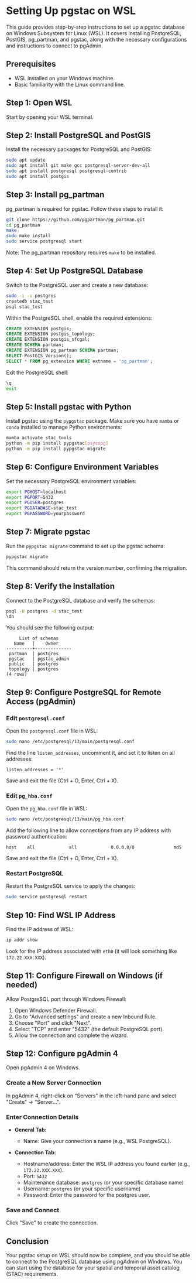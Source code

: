
# Setting Up pgstac on WSL

This guide provides step-by-step instructions to set up a pgstac database on Windows Subsystem for Linux (WSL). It covers installing PostgreSQL, PostGIS, pg_partman, and pgstac, along with the necessary configurations and instructions to connect to pgAdmin.

## Prerequisites
- WSL installed on your Windows machine.
- Basic familiarity with the Linux command line.

## Step 1: Open WSL

Start by opening your WSL terminal.

## Step 2: Install PostgreSQL and PostGIS

Install the necessary packages for PostgreSQL and PostGIS:

```sh
sudo apt update
sudo apt install git make gcc postgresql-server-dev-all
sudo apt install postgresql postgresql-contrib
sudo apt install postgis
```

## Step 3: Install pg_partman

pg_partman is required for pgstac. Follow these steps to install it:

```sh
git clone https://github.com/pgpartman/pg_partman.git
cd pg_partman
make
sudo make install
sudo service postgresql start
```

Note: The pg_partman repository requires `make` to be installed.

## Step 4: Set Up PostgreSQL Database

Switch to the PostgreSQL user and create a new database:

```sh
sudo -i -u postgres
createdb stac_test
psql stac_test
```

Within the PostgreSQL shell, enable the required extensions:

```sql
CREATE EXTENSION postgis;
CREATE EXTENSION postgis_topology;
CREATE EXTENSION postgis_sfcgal;
CREATE SCHEMA partman;
CREATE EXTENSION pg_partman SCHEMA partman;
SELECT PostGIS_Version();
SELECT * FROM pg_extension WHERE extname = 'pg_partman';
```

Exit the PostgreSQL shell:

```sh
\q
exit
```

## Step 5: Install pgstac with Python

Install pgstac using the `pypgstac` package. Make sure you have `mamba` or `conda` installed to manage Python environments:

```sh
mamba activate stac_tools
python -m pip install pypgstac[psycopg]
python -m pip install pypgstac migrate
```

## Step 6: Configure Environment Variables

Set the necessary PostgreSQL environment variables:

```sh
export PGHOST=localhost
export PGPORT=5432
export PGUSER=postgres
export PGDATABASE=stac_test
export PGPASSWORD=yourpassword
```

## Step 7: Migrate pgstac

Run the `pypgstac migrate` command to set up the pgstac schema:

```sh
pypgstac migrate
```

This command should return the version number, confirming the migration.

## Step 8: Verify the Installation

Connect to the PostgreSQL database and verify the schemas:

```sh
psql -U postgres -d stac_test
\dn
```

You should see the following output:

```
     List of schemas
   Name   |    Owner
----------+--------------
 partman  | postgres
 pgstac   | pgstac_admin
 public   | postgres
 topology | postgres
(4 rows)
```

## Step 9: Configure PostgreSQL for Remote Access (pgAdmin)

### Edit `postgresql.conf`

Open the `postgresql.conf` file in WSL:

```sh
sudo nano /etc/postgresql/13/main/postgresql.conf
```

Find the line `listen_addresses`, uncomment it, and set it to listen on all addresses:

```plaintext
listen_addresses = '*'
```

Save and exit the file (Ctrl + O, Enter, Ctrl + X).

### Edit `pg_hba.conf`

Open the `pg_hba.conf` file in WSL:

```sh
sudo nano /etc/postgresql/13/main/pg_hba.conf
```

Add the following line to allow connections from any IP address with password authentication:

```plaintext
host    all             all             0.0.0.0/0               md5
```

Save and exit the file (Ctrl + O, Enter, Ctrl + X).

### Restart PostgreSQL

Restart the PostgreSQL service to apply the changes:

```sh
sudo service postgresql restart
```

## Step 10: Find WSL IP Address

Find the IP address of WSL:

```sh
ip addr show
```

Look for the IP address associated with `eth0` (it will look something like `172.22.XXX.XXX`).

## Step 11: Configure Firewall on Windows (if needed)

Allow PostgreSQL port through Windows Firewall:

1. Open Windows Defender Firewall.
2. Go to "Advanced settings" and create a new Inbound Rule.
3. Choose "Port" and click "Next".
4. Select "TCP" and enter "5432" (the default PostgreSQL port).
5. Allow the connection and complete the wizard.

## Step 12: Configure pgAdmin 4

Open pgAdmin 4 on Windows.

### Create a New Server Connection

In pgAdmin 4, right-click on "Servers" in the left-hand pane and select "Create" -> "Server...".

### Enter Connection Details

- **General Tab:**
  - Name: Give your connection a name (e.g., WSL PostgreSQL).

- **Connection Tab:**
  - Hostname/address: Enter the WSL IP address you found earlier (e.g., `172.22.XXX.XXX`).
  - Port: `5432`
  - Maintenance database: `postgres` (or your specific database name)
  - Username: `postgres` (or your specific username)
  - Password: Enter the password for the postgres user.

### Save and Connect

Click "Save" to create the connection.

## Conclusion

Your pgstac setup on WSL should now be complete, and you should be able to connect to the PostgreSQL database using pgAdmin on Windows. You can start using the database for your spatial and temporal asset catalog (STAC) requirements.
